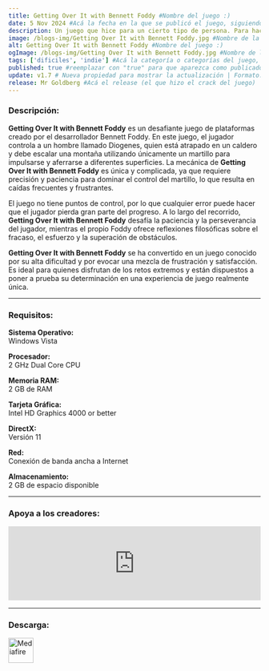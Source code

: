 ```yaml
---
title: Getting Over It with Bennett Foddy #Nombre del juego :)
date: 5 Nov 2024 #Acá la fecha en la que se publicó el juego, siguiendo este formato: Dia "30", Mes "Oct", Año "2024" = como debe quedar: 30 Oct 2024
description: Un juego que hice para un cierto tipo de persona. Para hacerles daño. #Acá una mini descripción del juego
image: /blogs-img/Getting Over It with Bennett Foddy.jpg #Nombre de la imagen, por lo general es exactamente el mismo nombre que el juego excluyendo lo ":" (Dos puntos)
alt: Getting Over It with Bennett Foddy #Nombre del juego :)
ogImage: /blogs-img/Getting Over It with Bennett Foddy.jpg #Nombre de la imagen, por lo general es exactamente el mismo nombre que el juego excluyendo lo ":" (Dos puntos)
tags: ['dificiles', 'indie'] #Acá la categoría o categorías del juego, si es más de una se coloca en este formato: ['categoría1', 'categoría2']
published: true #reemplazar con "true" para que aparezca como publicado
update: v1.7 # Nueva propiedad para mostrar la actualización | Formato: v1.0.0
release: Mr Goldberg #Acá el release (el que hizo el crack del juego) | Formato: Nicolhetti
---
```


<!--En VSCode seleccionando una palabra, por ejemplo: "Getting Over it with Bennett Foddy" y apretando Ctrl+F2 se seleccionan todas las palabras iguales-->

### Descripción:
**Getting Over It with Bennett Foddy** es un desafiante juego de plataformas creado por el desarrollador Bennett Foddy. En este juego, el jugador controla a un hombre llamado Diogenes, quien está atrapado en un caldero y debe escalar una montaña utilizando únicamente un martillo para impulsarse y aferrarse a diferentes superficies. La mecánica de **Getting Over It with Bennett Foddy** es única y complicada, ya que requiere precisión y paciencia para dominar el control del martillo, lo que resulta en caídas frecuentes y frustrantes.

El juego no tiene puntos de control, por lo que cualquier error puede hacer que el jugador pierda gran parte del progreso. A lo largo del recorrido, **Getting Over It with Bennett Foddy** desafía la paciencia y la perseverancia del jugador, mientras el propio Foddy ofrece reflexiones filosóficas sobre el fracaso, el esfuerzo y la superación de obstáculos. 

**Getting Over It with Bennett Foddy** se ha convertido en un juego conocido por su alta dificultad y por evocar una mezcla de frustración y satisfacción. Es ideal para quienes disfrutan de los retos extremos y están dispuestos a poner a prueba su determinación en una experiencia de juego realmente única.
<!--Prompt para Chat-GPT: Hazme una descripción para el juego "Getting Over it with Bennett Foddy" y cada que menciones "Getting Over it with Bennett Foddy" ponlo en negrita -->

---

### Requisitos:
**Sistema Operativo:**  
Windows Vista

**Procesador:**  
2 GHz Dual Core CPU

**Memoria RAM:**  
2 GB de RAM

**Tarjeta Gráfica:**  
Intel HD Graphics 4000 or better

**DirectX:**  
Versión 11

**Red:**  
Conexión de banda ancha a Internet

**Almacenamiento:**  
2 GB de espacio disponible

<!--Si falta o sobra un requisito se quita o se agrega manteniendo el mismo formato-->

---

### Apoya a los creadores:
<iframe src="https://store.steampowered.com/widget/240720/" frameborder="0" style="background-color: transparent; width: 100% !important; aspect-ratio: 646 / 190;"></iframe>

<!--Reemplazar los numeros (AppID) del juego (en este caso 2668510) por el numero (AppID) correspondiente con el juego a publicar-->
<!--El AppID se encuentra en la URL del Juego en Steam-->

---

### Descarga:

[<img src="https://gist.github.com/cxmeel/0dbc95191f239b631c3874f4ccf114e2/raw/download.svg" alt="Mediafire" height="50" />](https://www.mediafire.com/file/la8hub14f72106h/Getting_Over_It_with_Bennett_Foddy.zip/file)

<!-- # se debe reemplazar por el link de descarga-->

<!--NOMBRE-DEL-SERVICIO se debe reemplazar por el servicio donde está subido el juego-->